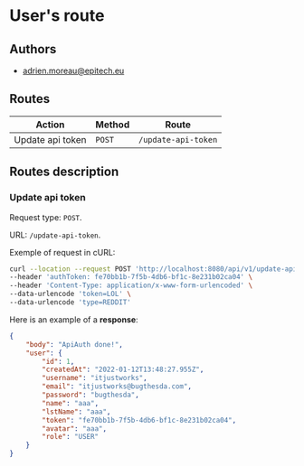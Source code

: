 # **User's route**

## **Authors**

- adrien.moreau@epitech.eu

## **Routes**

| Action | Method | Route |
| ---- | ---- | ---- |
| Update api token | `POST` | `/update-api-token` |

## **Routes description**

### **Update api token**

Request type: `POST`.

URL: `/update-api-token`.

Exemple of request in cURL:
```bash
curl --location --request POST 'http://localhost:8080/api/v1/update-api-token' \
--header 'authToken: fe70bb1b-7f5b-4db6-bf1c-8e231b02ca04' \
--header 'Content-Type: application/x-www-form-urlencoded' \
--data-urlencode 'token=LOL' \
--data-urlencode 'type=REDDIT'
```

Here is an example of a **response**:
```json
{
    "body": "ApiAuth done!",
    "user": {
        "id": 1,
        "createdAt": "2022-01-12T13:48:27.955Z",
        "username": "itjustworks",
        "email": "itjustworks@bugthesda.com",
        "password": "bugthesda",
        "name": "aaa",
        "lstName": "aaa",
        "token": "fe70bb1b-7f5b-4db6-bf1c-8e231b02ca04",
        "avatar": "aaa",
        "role": "USER"
    }
}
```
